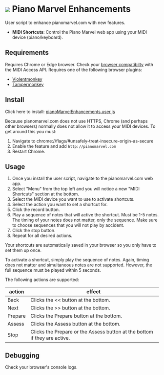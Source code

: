 # ![](icon.ico) Piano Marvel Enhancements

User script to enhance pianomarvel.com with new features.

- **MIDI Shortcuts**: Control the Piano Marvel web app using your MIDI device (piano/keyboard).


## Requirements

Requires Chrome or Edge browser. Check your [browser compatibilty](https://developer.mozilla.org/en-US/docs/Web/API/MIDIAccess#Browser_compatibility) with the MIDI Access API.
Requires one of the following browser plugins:
  - [Violentmonkey](https://violentmonkey.github.io/)
  - [Tampermonkey](https://www.tampermonkey.net/)


## Install

Click here to install: [pianoMarvelEnhancements.user.js](https://github.com/yo1dog/piano-marvel-enhancements/raw/master/src/pianoMarvelEnhancements.user.js)


Because pianomarvel.com does not use HTTPS, Chrome (and perhaps other browsers) normally does not allow it to access your MIDI devices. To get around this you must:
1. Navigate to chrome://flags/#unsafely-treat-insecure-origin-as-secure
2. Enable the feature and add `http://pianomarvel.com`
3. Restart Chrome.



## Usage

1. Once you install the user script, navigate to the pianomarvel.com web app.
2. Select "Menu" from the top left and you will notice a new "MIDI Shortcuts" section at the bottom.
3. Select the MIDI device you want to use to activate shortcuts.
4. Select the action you want to set a shortcut for.
5. Click the record button.
6. Play a sequence of notes that will active the shortcut. Must be 1-5 notes. The timing of your notes does not matter, only the sequence. Make sure to choose sequences that you will not play by accident.
7. Click the stop button.
8. Repeat for all desired actions.

Your shortcuts are automatically saved in your browser so you only have to set them up once.

To activate a shortcut, simply play the sequence of notes. Again, timing does not matter and simultaneous notes are not supported. However, the full sequence must be played within 5 seconds.

The following actions are supported:

action  | effect
--------|-------
Back    | Clicks the << button at the bottom.
Next    | Clicks the >> button at the bottom.
Prepare | Clicks the Prepare button at the bottom.
Assess  | Clicks the Assess button at the bottom.
Stop    | Clicks the Prepare or the Assess button at the bottom if they are active.


## Debugging

Check your browser's console logs.